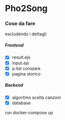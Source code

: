 # Pho2Song
### Cose da fare
escludendo i dettagli
##### Frontend
- [x] result.ejs
- [x] input.ejs
- [x] p.list compare
- [x] pagina storico
##### Backend
- [x] algoritmo scelta canzoni
- [x] database

run docker-compose up